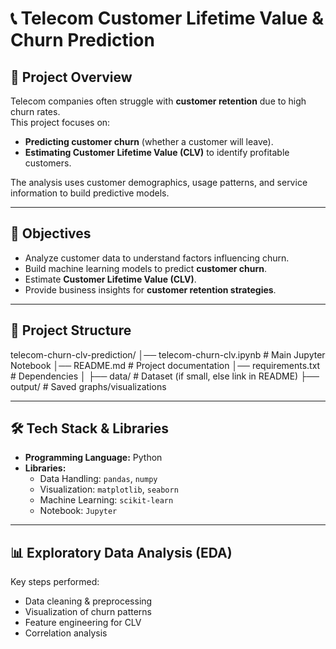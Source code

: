 # 📞 Telecom Customer Lifetime Value & Churn Prediction

## 📌 Project Overview
Telecom companies often struggle with **customer retention** due to high churn rates.  
This project focuses on:
- **Predicting customer churn** (whether a customer will leave).
- **Estimating Customer Lifetime Value (CLV)** to identify profitable customers.  

The analysis uses customer demographics, usage patterns, and service information to build predictive models.  

---

## 🎯 Objectives
- Analyze customer data to understand factors influencing churn.
- Build machine learning models to predict **customer churn**.
- Estimate **Customer Lifetime Value (CLV)**.
- Provide business insights for **customer retention strategies**.

---

## 📂 Project Structure
telecom-churn-clv-prediction/
│── telecom-churn-clv.ipynb # Main Jupyter Notebook
│── README.md # Project documentation
│── requirements.txt # Dependencies
│
├── data/ # Dataset (if small, else link in README)
├── output/ # Saved graphs/visualizations 

---

## 🛠️ Tech Stack & Libraries
- **Programming Language:** Python  
- **Libraries:**
  - Data Handling: `pandas`, `numpy`
  - Visualization: `matplotlib`, `seaborn`
  - Machine Learning: `scikit-learn`
  - Notebook: `Jupyter`

---

## 📊 Exploratory Data Analysis (EDA)
Key steps performed:
- Data cleaning & preprocessing
- Visualization of churn patterns
- Feature engineering for CLV
- Correlation analysis


